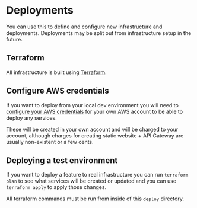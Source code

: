 # Deployments

You can use this to define and configure new infrastructure and deployments. Deployments may be split out from infrastructure setup in the future.

## Terraform

All infrastructure is built using [Terraform](https://www.terraform.io/).

## Configure AWS credentials

If you want to deploy from your local dev environment you will need to [configure your AWS credentials](https://docs.aws.amazon.com/cli/latest/userguide/cli-chap-configure.html) for your own AWS account to be able to deploy any services.

These will be created in your own account and will be charged to your account, although charges for creating static website + API Gateway are usually non-existent or a few cents.

## Deploying a test environment

If you want to deploy a feature to real infrastructure you can run `terraform plan` to see what services will be created or updated and you can use `terraform apply` to apply those changes.

All terraform commands must be run from inside of this `deploy` directory.
